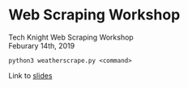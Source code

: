 # Web Scraping Workshop

Tech Knight Web Scraping Workshop  
Feburary 14th, 2019

`python3 weatherscrape.py <command>`

Link to [slides](https://docs.google.com/presentation/d/1QC1jqEtEtt4lSdM5A2jqNIPYvDLCKVn1E9-IAncojLE/edit?usp=sharing)